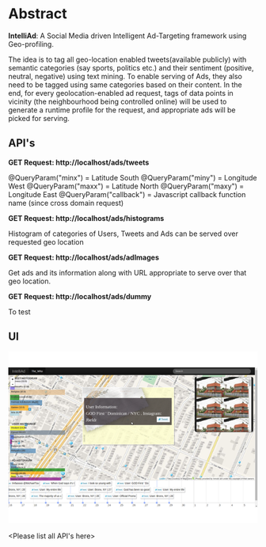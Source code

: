 # **Abstract** #

**IntelliAd**: A Social Media driven Intelligent Ad-Targeting framework using Geo-profiling. 


The idea is to tag all geo-location enabled tweets(available publicly) with semantic categories (say sports, politics etc.) and their sentiment (positive, neutral, negative) using text mining. To enable serving of Ads, they also need to be tagged using same categories based on their content. In the end, for every geolocation-enabled ad request, tags of data points in vicinity (the neighbourhood being controlled online) will be used to generate a runtime profile for the request, and appropriate ads will be picked for serving.


## API's ##
**GET Request: http://localhost/ads/tweets**

@QueryParam("minx") = Latitude South
@QueryParam("miny") = Longitude West 
@QueryParam("maxx") = Latitude North
@QueryParam("maxy") = Longitude East
@QueryParam("callback") = Javascript callback function name (since cross domain request)

**GET Request: http://localhost/ads/histograms**

Histogram of categories of Users, Tweets and Ads can be served over requested geo location

**GET Request: http://localhost/ads/adImages**

Get ads and its information along with URL appropriate to serve over that geo location.

**GET Request: http://localhost/ads/dummy**

To test

## UI ##
![IntelliAd](https://github.com/debjyoti385/intelliad/raw/master/intelliad.png "IntelliAd")


<Please list all API's here>


